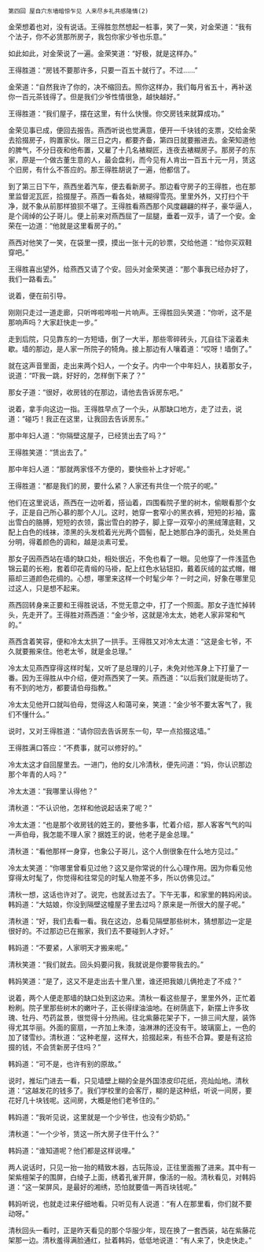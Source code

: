     第四回 屋自穴东墙暗惊乍见 人来尽乡礼共感隆情(2) 

   金荣想着也对，没有说话。王得胜忽然想起一桩事，笑了一笑，对金荣道：“我有个法子，你不必赁那所房子，我包你家少爷也乐意。”

   如此如此，对金荣说了一遍。金荣笑道：“好极，就是这样办。”

   王得胜道：“房钱不要那许多，只要一百五十就行了。不过……”

   金荣道：“自然我许了你的，决不缩回去。照你这样办，我们每月省五十，再补送你一百元茶钱得了。但是我们少爷性情很急，越快越好。”

   王得胜道：“我们屋子，摆在这里，有什么快慢。你交房钱来就算成功。”

   金荣见事已成，便回去报告。燕西听说也觉满意，便开一千块钱的支票，交给金荣去拾掇房子，购置家伙。限三日之内，都要齐备，第四日就要搬进去。金荣知道他的脾气，不分日夜和他布置，又雇了十几名裱糊匠，连夜去裱糊房子。那房子的东家，原是一个做古董生意的人，最会盘利，而今见有人肯出一百五十元一月，赁这个旧房，有什么不答应的。那王得胜胡说了一遍，他都信了。

   到了第三日下午，燕西坐着汽车，便去看新房子。那边看守房子的王得胜，也在那里监督泥瓦匠，拾掇屋子。燕西一看各处，裱糊得雪亮。里里外外，又打扫个干净，就不象从前那样狼狈不堪了。王得胜看燕西那个风度翩翩的样子，豪华逼人，是个阔绰的公子哥儿。便上前来对燕西屈了一屈腿，垂着一双手，请了一个安。金荣在一边道：“他就是这里看房子的。”

   燕西对他笑了一笑，在袋里一摸，摸出一张十元的钞票，交给他道：“给你买双鞋穿吧。”

   王得胜喜出望外，给燕西又请了个安。回头对金荣笑道：“那个事我已经办好了，我们一路看去。”

   说着，便在前引导。

   刚刚只走过一道走廊，只听哗啦哗啦一片响声。王得胜回头笑道：“你听，这不是那响声吗？大家赶快走一步。”

   走到后院，只见靠东的一方短墙，倒了一大半，那些零碎砖头，兀自往下滚着未歇。墙的那边，是人家一所院子的犄角。接上那边有人嚷着道：“哎呀！墙倒了。”

   就在这声音里面，走出来两个妇人，一个女子。内中一个中年妇人，扶着那女子，说道：“吓我一跳，好好的，怎样倒下来了？”

   那女子道：“很好，收房钱的在那边，请他去告诉房东吧。”

   说着，拿手向这边一指。王得胜早点了一个头，从那缺口地方，走了过去，说道：“碰巧！我正在这里，让我回去告诉房东。”

   那中年妇人道：“你隔壁这屋子，已经赁出去了吗？”

   王得胜笑道：“赁出去了。”

   那中年妇人道：“那就两家怪不方便的，要快些补上才好呢。”

   王得胜道：“都是我们的房，要什么紧？人家还有共住一个院子的呢。”

   他们在这里说话，燕西在一边听着，搭讪着，四围看院子里的树木，偷眼看那个女子，正是自己所心慕的那个人儿。这时，她穿一套窄小的黑衣裤，短短的衫袖，露出雪白的胳膊，短短的衣领，露出雪白的脖子，脚上穿一双窄小的黑绒薄底鞋，又配上白色的线袜，漆黑的头发梳着光光两个圆髻，配上她那白净的面孔，处处黑白分明，得着颜色的调和，越是淡素可爱。

   那女子因燕西站在墙的缺口处，相处很近，不免也看了一眼。见他穿了一件浅蓝色锦云葛的长袍，套着印花青缎的马褂，配上红色水钻钮扣，戴着灰绒的盆式帽，帽箍却三道颜色花绸的。心想，哪里来这样一个时髦少年？一时之间，好象在哪里见过这人，只是想不起来。

   燕西回转身来正要和王得胜说话，不觉无意之中，打了一个照面。那女子连忙掉转头，先走开了。王得胜对燕西道：“金少爷，这就是冷太太，她老人家非常和气的。”

   燕西含着笑容，便和冷太太拱了一拱手。王得胜又对冷太太道：“这是金七爷，不久就要搬来住。他老太爷，就是金总理。”

   冷太太见燕西穿得这样时髦，又听了是总理的儿子，未免对他浑身上下打量了一番。因为王得胜从中介绍，便对燕西笑了一笑。燕西道：“以后我们就是街坊了。有不到的地方，都要请伯母指教。”

   冷太太见他开口就叫伯母，觉得这人和蔼可亲，笑道：“金少爷不要太客气了，我们不懂什么。”

   说时，又对王得胜道：“请你回去告诉房东一句，早一点拾掇这墙。”

   王得胜满口答应：“不费事，就可以修好的。”

   冷太太这才自回屋里去。一进门，他的女儿冷清秋，便先问道：“妈，你认识那边那个年青的人吗？”

   冷太太道：“我哪里认得他？”

   清秋道：“不认识他，怎样和他说起话来了呢？”

   冷太太道：“也是那个收房钱的姓王的，要他多事，忙着介绍，那人客客气气的叫一声伯母，我怎能不理人家？据姓王的说，他老子是金总理。”

   清秋道：“看他那样一身穿，也象公子哥儿，这个人倒很象在什么地方见过。”

   冷太太笑道：“你哪里曾看见过他？这又是你常说的什么心理作用。因为你看见他穿得太时髦了，你觉得和往常见的时髦人物差不多，所以仿佛见过。”

   清秋一想，这话也许对了。说完，也就丢过去了。下午无事，和家里的韩妈闲谈。韩妈道：“大姑娘，你没到隔壁这幢屋子里去过吗？原来是一所很大的屋子呢。”

   清秋道：“好，我们去看一看。我在这边，总看见隔壁那些树木，猜想那边一定是很好的。不过那边已在搬家，我们去不要碰到人才好。”

   韩妈道：“不要紧，人家明天才搬来呢。”

   清秋笑道：“我们就去。回头妈要问我，我就说是你要带我去的。”

   韩妈笑道：“是了，这又不是走出去十里八里，谁还把我娘儿俩抢走了不成？”

   说着，两个人便走那墙的缺口处到这边来。清秋一看这些屋子，里里外外，正忙着粉刷。院子里那些树木的嫩叶子，正长得绿油油地。在树荫底下，新摆上许多玫瑰、牡丹、芍药盆景，很觉得十分热闹。往北紫藤花架子下，一排三间大屋，装饰得尤其华丽。外面的窗扇，一齐加上朱漆，油淋淋的还没有干。玻璃窗上，一色的加了镂雪纱。清秋道：“这种老屋，这样大，拾掇起来，有些不合算。要是有这拾掇的钱，不会赁新房子住吗？”

   韩妈道：“可不是，也许有别的原故。”

   说时，推坛门进去一看，只见墙壁上糊的全是外国漆皮印花纸，亮灿灿地。清秋道：“这越发花的钱多了。我们学校里的会客厅，糊的是这种纸，听说一间房，要花好几十块钱呢。这间房，大概是他们老爷住的。”

   韩妈道：“我听见说，这里就是一个少爷住，也没有少奶奶。”

   清秋道：“一个少爷，赁这一所大房子住干什么？”

   韩妈道：“谁知道呢？他们都是这样说哩。”

   两人说话时，只见一抬一抬的精致木器，古玩陈设，正往里面搬了进来。其中有一架紫檀架子的围屏，白绫子上面，绣着孔雀开屏，像活的一般。清秋看见，对韩妈道：“这一架屏风，是最好的湘绣，恐怕就要值一两百块钱呢。”

   韩妈听说，也就走过来仔细地看。只听见有人说道：“有人在那里看，你们就不要动呀。”

   清秋回头一看时，正是昨天看见的那个华服少年，现在换了一套西装，站在紫藤花架那一边。清秋羞得满脸通红，扯着韩妈，低低地说道：“有人来了，快走快走。”

